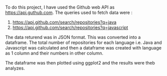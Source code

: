 To do this project, I have used the Github web API as https://api.guthub.com.
The queries used to fetch data were : 
1. https://api.github.com/search/repositories?q=java
2. https://api.github.com/search/repositories?q=javascript

The data returend was in JSON format. This was converted into a dataframe.
The total number of repositories for each language i.e. Java and Javascript was calculated and then a dataframe was created with
language as 1 column and their numbers in other column.

The dataframe was then plotted using ggplot2 and the results were theb analyzes.

